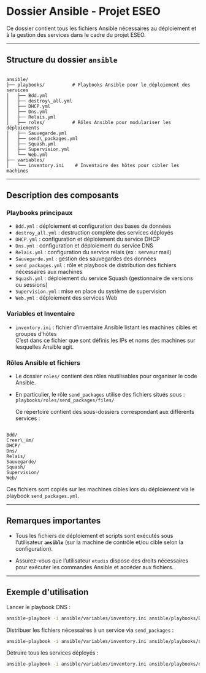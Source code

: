 # Dossier Ansible - Projet ESEO

Ce dossier contient tous les fichiers Ansible nécessaires au déploiement et à la gestion des services dans le cadre du projet ESEO.

---

## Structure du dossier `ansible`

```

ansible/
├── playbooks/          # Playbooks Ansible pour le déploiement des services
│   ├── Bdd.yml
│   ├── destroy\_all.yml
│   ├── DHCP.yml
│   ├── Dns.yml
│   ├── Relais.yml
│   ├── roles/          # Rôles Ansible pour modulariser les déploiements
│   ├── Sauvegarde.yml
│   ├── send\_packages.yml
│   ├── Squash.yml
│   ├── Supervision.yml
│   └── Web.yml
├── variables/
│   └── inventory.ini    # Inventaire des hôtes pour cibler les machines

```

---

## Description des composants

### Playbooks principaux

- `Bdd.yml` : déploiement et configuration des bases de données
- `destroy_all.yml` : destruction complète des services déployés
- `DHCP.yml` : configuration et déploiement du service DHCP
- `Dns.yml` : configuration et déploiement du service DNS
- `Relais.yml` : configuration du service relais (ex : serveur mail)
- `Sauvegarde.yml` : gestion des sauvegardes des données
- `send_packages.yml` : rôle et playbook de distribution des fichiers nécessaires aux machines
- `Squash.yml` : déploiement du service Squash (gestionnaire de versions ou sessions)
- `Supervision.yml` : mise en place du système de supervision
- `Web.yml` : déploiement des services Web

### Variables et Inventaire

- `inventory.ini` : fichier d’inventaire Ansible listant les machines cibles et groupes d’hôtes  
  C’est dans ce fichier que sont définis les IPs et noms des machines sur lesquelles Ansible agit.

### Rôles Ansible et fichiers

- Le dossier `roles/` contient des rôles réutilisables pour organiser le code Ansible.

- En particulier, le rôle `send_packages` utilise des fichiers situés sous :  
  `playbooks/roles/send_packages/files/`  

  Ce répertoire contient des sous-dossiers correspondant aux différents services :  
```

Bdd/
Creer\_Vm/
DHCP/
Dns/
Relais/
Sauvegarde/
Squash/
Supervision/
Web/

````

Ces fichiers sont copiés sur les machines cibles lors du déploiement via le playbook `send_packages.yml`.

---

## Remarques importantes

- Tous les fichiers de déploiement et scripts sont exécutés sous l’utilisateur **`ansible`** (sur la machine de contrôle et/ou cible selon la configuration).

- Assurez-vous que l’utilisateur `etudis` dispose des droits nécessaires pour exécuter les commandes Ansible et accéder aux fichiers.

---

## Exemple d'utilisation

Lancer le playbook DNS :

```bash
ansible-playbook -i ansible/variables/inventory.ini ansible/playbooks/Dns.yml
````

Distribuer les fichiers nécessaires à un service via `send_packages` :

```bash
ansible-playbook -i ansible/variables/inventory.ini ansible/playbooks/send_packages.yml
```

Détruire tous les services déployés :

```bash
ansible-playbook -i ansible/variables/inventory.ini ansible/playbooks/destroy_all.yml
```
